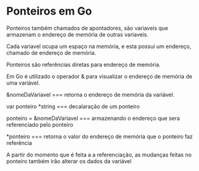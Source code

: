 <h1>Ponteiros em Go</h1>
<p>Ponteiros também chamados de apontadores, são variaveis que armazenam o endereço de memória de outras variaveis.</p>
<p>Cada variavel ocupa um espaço na memória, e esta possui um endereço, chamado de endereço de memória.</p>
<p>Ponteiros são referências diretas para endereço de memória.</p>
<p>Em Go é utilizado o operador & para visualizar o endereço de memória de uma variável.</p>
<p> &nomeDaVariavel ===  retorna o endereço de memória da variável.</p>
<p>var ponteiro *string ===  decalaração de um ponteiro</p>
<p>ponteiro = &nomeDaVariavel === armazenando o endereço que sera referenciado pelo ponteiro</p>
<p> *ponteiro === retorna o valor do endereço de memória que o ponteiro faz referência</p>
<p>A partir do momento que é feita a a referenciação, as mudanças feitas no ponteiro
também irão alterar os dados da variável</p>